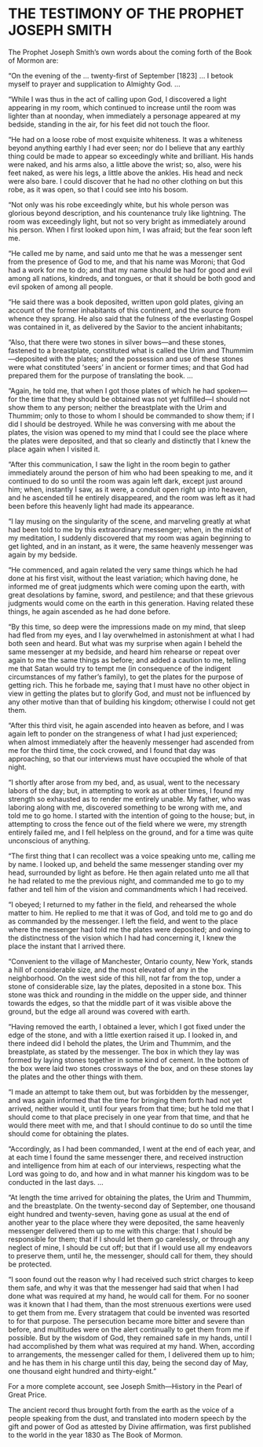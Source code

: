# THE TESTIMONY OF THE PROPHET JOSEPH SMITH
The Prophet Joseph Smith’s own words about the coming forth of the Book of Mormon are:

“On the evening of the … twenty-first of September [1823] … I betook myself to prayer and supplication to Almighty God. …

“While I was thus in the act of calling upon God, I discovered a light appearing in my room, which continued to increase until the room was lighter than at noonday, when immediately a personage appeared at my bedside, standing in the air, for his feet did not touch the floor.

“He had on a loose robe of most exquisite whiteness. It was a whiteness beyond anything earthly I had ever seen; nor do I believe that any earthly thing could be made to appear so exceedingly white and brilliant. His hands were naked, and his arms also, a little above the wrist; so, also, were his feet naked, as were his legs, a little above the ankles. His head and neck were also bare. I could discover that he had no other clothing on but this robe, as it was open, so that I could see into his bosom.

“Not only was his robe exceedingly white, but his whole person was glorious beyond description, and his countenance truly like lightning. The room was exceedingly light, but not so very bright as immediately around his person. When I first looked upon him, I was afraid; but the fear soon left me.

“He called me by name, and said unto me that he was a messenger sent from the presence of God to me, and that his name was Moroni; that God had a work for me to do; and that my name should be had for good and evil among all nations, kindreds, and tongues, or that it should be both good and evil spoken of among all people.

“He said there was a book deposited, written upon gold plates, giving an account of the former inhabitants of this continent, and the source from whence they sprang. He also said that the fulness of the everlasting Gospel was contained in it, as delivered by the Savior to the ancient inhabitants;

“Also, that there were two stones in silver bows—and these stones, fastened to a breastplate, constituted what is called the Urim and Thummim—deposited with the plates; and the possession and use of these stones were what constituted ‘seers’ in ancient or former times; and that God had prepared them for the purpose of translating the book. …

“Again, he told me, that when I got those plates of which he had spoken—for the time that they should be obtained was not yet fulfilled—I should not show them to any person; neither the breastplate with the Urim and Thummim; only to those to whom I should be commanded to show them; if I did I should be destroyed. While he was conversing with me about the plates, the vision was opened to my mind that I could see the place where the plates were deposited, and that so clearly and distinctly that I knew the place again when I visited it.

“After this communication, I saw the light in the room begin to gather immediately around the person of him who had been speaking to me, and it continued to do so until the room was again left dark, except just around him; when, instantly I saw, as it were, a conduit open right up into heaven, and he ascended till he entirely disappeared, and the room was left as it had been before this heavenly light had made its appearance.

“I lay musing on the singularity of the scene, and marveling greatly at what had been told to me by this extraordinary messenger; when, in the midst of my meditation, I suddenly discovered that my room was again beginning to get lighted, and in an instant, as it were, the same heavenly messenger was again by my bedside.

“He commenced, and again related the very same things which he had done at his first visit, without the least variation; which having done, he informed me of great judgments which were coming upon the earth, with great desolations by famine, sword, and pestilence; and that these grievous judgments would come on the earth in this generation. Having related these things, he again ascended as he had done before.

“By this time, so deep were the impressions made on my mind, that sleep had fled from my eyes, and I lay overwhelmed in astonishment at what I had both seen and heard. But what was my surprise when again I beheld the same messenger at my bedside, and heard him rehearse or repeat over again to me the same things as before; and added a caution to me, telling me that Satan would try to tempt me (in consequence of the indigent circumstances of my father’s family), to get the plates for the purpose of getting rich. This he forbade me, saying that I must have no other object in view in getting the plates but to glorify God, and must not be influenced by any other motive than that of building his kingdom; otherwise I could not get them.

“After this third visit, he again ascended into heaven as before, and I was again left to ponder on the strangeness of what I had just experienced; when almost immediately after the heavenly messenger had ascended from me for the third time, the cock crowed, and I found that day was approaching, so that our interviews must have occupied the whole of that night.

“I shortly after arose from my bed, and, as usual, went to the necessary labors of the day; but, in attempting to work as at other times, I found my strength so exhausted as to render me entirely unable. My father, who was laboring along with me, discovered something to be wrong with me, and told me to go home. I started with the intention of going to the house; but, in attempting to cross the fence out of the field where we were, my strength entirely failed me, and I fell helpless on the ground, and for a time was quite unconscious of anything.

“The first thing that I can recollect was a voice speaking unto me, calling me by name. I looked up, and beheld the same messenger standing over my head, surrounded by light as before. He then again related unto me all that he had related to me the previous night, and commanded me to go to my father and tell him of the vision and commandments which I had received.

“I obeyed; I returned to my father in the field, and rehearsed the whole matter to him. He replied to me that it was of God, and told me to go and do as commanded by the messenger. I left the field, and went to the place where the messenger had told me the plates were deposited; and owing to the distinctness of the vision which I had had concerning it, I knew the place the instant that I arrived there.

“Convenient to the village of Manchester, Ontario county, New York, stands a hill of considerable size, and the most elevated of any in the neighborhood. On the west side of this hill, not far from the top, under a stone of considerable size, lay the plates, deposited in a stone box. This stone was thick and rounding in the middle on the upper side, and thinner towards the edges, so that the middle part of it was visible above the ground, but the edge all around was covered with earth.

“Having removed the earth, I obtained a lever, which I got fixed under the edge of the stone, and with a little exertion raised it up. I looked in, and there indeed did I behold the plates, the Urim and Thummim, and the breastplate, as stated by the messenger. The box in which they lay was formed by laying stones together in some kind of cement. In the bottom of the box were laid two stones crossways of the box, and on these stones lay the plates and the other things with them.

“I made an attempt to take them out, but was forbidden by the messenger, and was again informed that the time for bringing them forth had not yet arrived, neither would it, until four years from that time; but he told me that I should come to that place precisely in one year from that time, and that he would there meet with me, and that I should continue to do so until the time should come for obtaining the plates.

“Accordingly, as I had been commanded, I went at the end of each year, and at each time I found the same messenger there, and received instruction and intelligence from him at each of our interviews, respecting what the Lord was going to do, and how and in what manner his kingdom was to be conducted in the last days. …

“At length the time arrived for obtaining the plates, the Urim and Thummim, and the breastplate. On the twenty-second day of September, one thousand eight hundred and twenty-seven, having gone as usual at the end of another year to the place where they were deposited, the same heavenly messenger delivered them up to me with this charge: that I should be responsible for them; that if I should let them go carelessly, or through any neglect of mine, I should be cut off; but that if I would use all my endeavors to preserve them, until he, the messenger, should call for them, they should be protected.

“I soon found out the reason why I had received such strict charges to keep them safe, and why it was that the messenger had said that when I had done what was required at my hand, he would call for them. For no sooner was it known that I had them, than the most strenuous exertions were used to get them from me. Every stratagem that could be invented was resorted to for that purpose. The persecution became more bitter and severe than before, and multitudes were on the alert continually to get them from me if possible. But by the wisdom of God, they remained safe in my hands, until I had accomplished by them what was required at my hand. When, according to arrangements, the messenger called for them, I delivered them up to him; and he has them in his charge until this day, being the second day of May, one thousand eight hundred and thirty-eight.”

For a more complete account, see Joseph Smith—History in the Pearl of Great Price.

The ancient record thus brought forth from the earth as the voice of a people speaking from the dust, and translated into modern speech by the gift and power of God as attested by Divine affirmation, was first published to the world in the year 1830 as The Book of Mormon.